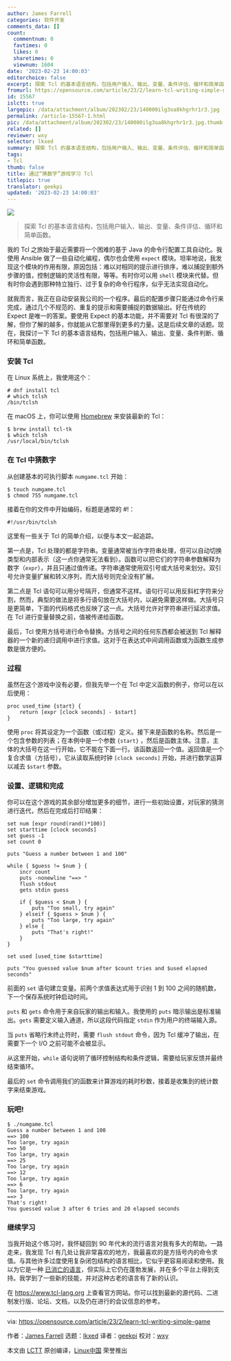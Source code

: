 ```yaml
---
author: James Farrell
categories: 软件开发
comments_data: []
count:
  commentnum: 0
  favtimes: 0
  likes: 0
  sharetimes: 0
  viewnum: 1604
date: '2023-02-23 14:00:03'
editorchoice: false
excerpt: 探索 Tcl 的基本语言结构，包括用户输入、输出、变量、条件评估、循环和简单函数。
fromurl: https://opensource.com/article/23/2/learn-tcl-writing-simple-game
id: 15567
islctt: true
largepic: /data/attachment/album/202302/23/140000ilg3oa8khgrhr1r3.jpg
permalink: /article-15567-1.html
pic: /data/attachment/album/202302/23/140000ilg3oa8khgrhr1r3.jpg.thumb.jpg
related: []
reviewer: wxy
selector: lkxed
summary: 探索 Tcl 的基本语言结构，包括用户输入、输出、变量、条件评估、循环和简单函数。
tags:
- Tcl
thumb: false
title: 通过“猜数字”游戏学习 Tcl
titlepic: true
translator: geekpi
updated: '2023-02-23 14:00:03'
---
```


![](/data/attachment/album/202302/23/140000ilg3oa8khgrhr1r3.jpg)



> 
> 探索 Tcl 的基本语言结构，包括用户输入、输出、变量、条件评估、循环和简单函数。
> 
> 
> 


我的 Tcl 之旅始于最近需要将一个困难的基于 Java 的命令行配置工具自动化。我使用 Ansible 做了一些自动化编程，偶尔也会使用 `expect` 模块。坦率地说，我发现这个模块的作用有限，原因包括：难以对相同的提示进行排序，难以捕捉到额外步骤的值，控制逻辑的灵活性有限，等等。有时你可以用 `shell` 模块来代替。但有时你会遇到那种特立独行、过于复杂的命令行程序，似乎无法实现自动化。


就我而言，我正在自动安装我公司的一个程序。最后的配置步骤只能通过命令行来完成，通过几个不规范的、重复的提示和需要捕捉的数据输出。好在传统的 Expect 是唯一的答案。要使用 Expect 的基本功能，并不需要对 Tcl 有很深的了解，但你了解的越多，你就能从它那里得到更多的力量。这是后续文章的话题。现在，我探讨一下 Tcl 的基本语言结构，包括用户输入、输出、变量、条件判断、循环和简单函数。


### 安装 Tcl


在 Linux 系统上，我使用这个：



```
# dnf install tcl
# which tclsh
/bin/tclsh

```

在 macOS 上，你可以使用 [Homebrew](https://opensource.com/article/20/6/homebrew-mac) 来安装最新的 Tcl：



```
$ brew install tcl-tk
$ which tclsh
/usr/local/bin/tclsh

```

### 在 Tcl 中猜数字


从创建基本的可执行脚本 `numgame.tcl` 开始：



```
$ touch numgame.tcl
$ chmod 755 numgame.tcl

```

接着在你的文件中开始编码，标题是通常的 #!：



```
#!/usr/bin/tclsh

```

这里有一些关于 Tcl 的简单介绍，以便与本文一起追踪。


第一点是，Tcl 处理的都是字符串。变量通常被当作字符串处理，但可以自动切换类型和内部表示（这一点你通常无法看到）。函数可以把它们的字符串参数解释为数字（`expr`），并且只通过值传递。字符串通常使用双引号或大括号来划分。双引号允许变量扩展和转义序列，而大括号则完全没有扩展。


第二点是 Tcl 语句可以用分号隔开，但通常不这样。语句行可以用反斜杠字符来分割，然而，典型的做法是将多行语句放在大括号内，以避免需要这样做。大括号只是更简单，下面的代码格式也反映了这一点。大括号允许对字符串进行延迟求值。在 Tcl 进行变量替换之前，值被传递给函数。


最后，Tcl 使用方括号进行命令替换。方括号之间的任何东西都会被送到 Tcl 解释器的一个新的递归调用中进行求值。这对于在表达式中间调用函数或为函数生成参数是很方便的。


### 过程


虽然在这个游戏中没有必要，但我先举一个在 Tcl 中定义函数的例子，你可以在以后使用：



```
proc used_time {start} {
	return [expr [clock seconds] - $start]
}

```

使用 `proc` 将其设定为一个函数（或过程）定义。接下来是函数的名称。然后是一个包含参数的列表；在本例中是一个参数 `{start}` ，然后是函数主体。注意，主体的大括号在这一行开始，它不能在下面一行。该函数返回一个值。返回值是一个复合求值（方括号），它从读取系统时钟 `[clock seconds]` 开始，并进行数学运算以减去 `$start` 参数。


### 设置、逻辑和完成


你可以在这个游戏的其余部分增加更多的细节，进行一些初始设置，对玩家的猜测进行迭代，然后在完成后打印结果：



```
set num [expr round(rand()*100)]
set starttime [clock seconds]
set guess -1
set count 0

puts "Guess a number between 1 and 100"

while { $guess != $num } {
	incr count
	puts -nonewline "==> "
	flush stdout
	gets stdin guess

	if { $guess < $num } {
		puts "Too small, try again"
	} elseif { $guess > $num } {
		puts "Too large, try again"
	} else {
		puts "That's right!"
	}
}

set used [used_time $starttime]

puts "You guessed value $num after $count tries and $used elapsed seconds"

```

前面的 `set` 语句建立变量。前两个求值表达式用于识别 1 到 100 之间的随机数，下一个保存系统时钟启动时间。


`puts` 和 `gets` 命令用于来自玩家的输出和输入。我使用的 `puts` 暗示输出是标准输出。`gets` 需要定义输入通道，所以这段代码指定 `stdin` 作为用户的终端输入源。


当 `puts` 省略行末终止符时，需要 `flush stdout` 命令，因为 Tcl 缓冲了输出，在需要下一个 I/O 之前可能不会被显示。


从这里开始，`while` 语句说明了循环控制结构和条件逻辑，需要给玩家反馈并最终结束循环。


最后的 `set` 命令调用我们的函数来计算游戏的耗时秒数，接着是收集到的统计数字来结束游戏。


### 玩吧!



```
$ ./numgame.tcl
Guess a number between 1 and 100
==> 100
Too large, try again
==> 50
Too large, try again
==> 25
Too large, try again
==> 12
Too large, try again
==> 6
Too large, try again
==> 3
That's right!
You guessed value 3 after 6 tries and 20 elapsed seconds

```

### 继续学习


当我开始这个练习时，我怀疑回到 90 年代末的流行语言对我有多大的帮助。一路走来，我发现 Tcl 有几处让我非常喜欢的地方，我最喜欢的是方括号内的命令求值。与其他许多过度使用复杂闭包结构的语言相比，它似乎更容易阅读和使用。我以为它是一种 [已消亡的语言](https://opensource.com/article/19/6/favorite-dead-language)，但实际上它仍在蓬勃发展，并在多个平台上得到支持。我学到了一些新的技能，并对这种古老的语言有了新的认识。


在 <https://www.tcl-lang.org> 上查看官方网站。你可以找到最新的源代码、二进制发行版、论坛、文档，以及仍在进行的会议信息的参考。




---


via: <https://opensource.com/article/23/2/learn-tcl-writing-simple-game>


作者：[James Farrell](https://opensource.com/users/jamesf) 选题：[lkxed](https://github.com/lkxed/) 译者：[geekpi](https://github.com/geekpi) 校对：[wxy](https://github.com/wxy)


本文由 [LCTT](https://github.com/LCTT/TranslateProject) 原创编译，[Linux中国](https://linux.cn/) 荣誉推出